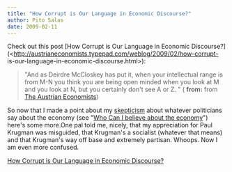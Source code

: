 ```yaml
---
title: "How Corrupt is Our Language in Economic Discourse?"
author: Pito Salas
date: 2009-02-11
---
```




Check out this post [How Corrupt is Our Language in Economic
Discourse?](<http://austrianeconomists.typepad.com/weblog/2009/02/how-corrupt-
is-our-language-in-economic-discourse.html>):

> "And as Deirdre McCloskey has put it, when your intellectual range is from
> M-N you think you are being open minded when you look at M and you look at
> N, but you certainly don't see A or Z. " ( **from:** from [The Austrian
> Economists](<http://austrianeconomists.typepad.com/weblog/atom.xml>))

So now that I made a point about my
[skepticism](<http://en.wikipedia.org/wiki/Skeptics>) about whatever
politicians say about the economy (see "[Who Can I believe about the
economy](</2009/02/08/who-can-i-believe-about-the-economy/>)") here's some
more.One pal told me, nicely, that my appreciation for Paul Krugman was
misguided, that Krugman's a socialist (whatever that means) and that Krugman's
way off base and extremely partisan. Whoops. Now I am even more confused.


[How Corrupt is Our Language in Economic Discourse?](None)
